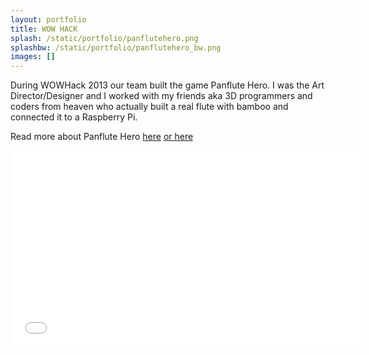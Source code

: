 ```yaml
---
layout: portfolio
title: WOW HACK 
splash: /static/portfolio/panflutehero.png
splashbw: /static/portfolio/panflutehero_bw.png
images: []
---
```

During WOWHack 2013 our team built the game Panflute Hero. I was the Art Director/Designer and I worked with my friends aka 3D programmers and coders from heaven who actually built a real flute with bamboo and connected it to a Raspberry Pi.

 Read more about Panflute Hero [here](http://www.pixelfolders.se/2014/WOWHack-2013.html)  [or here](http://www.raspberrypi.org/archives/5924)


<iframe width="560" height="315" src="//www.youtube.com/embed/9jKsvDZP4T0" frameborder="0" allowfullscreen></iframe>




